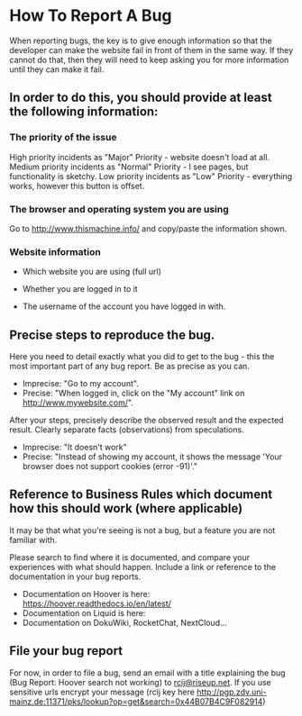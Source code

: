 

# How To Report A Bug


When reporting bugs, the key is to give enough information so that the developer can make the website fail in front of them in the same way. If they cannot do that, then they will need to keep asking you for more information until they can make it fail.

## In order to do this, you should provide at least the following information: 


### The priority of the issue 


High priority incidents as "Major" Priority - website doesn't load at all.
Medium priority incidents as "Normal" Priority - I see pages, but functionality is sketchy. 
Low priority incidents as "Low" Priority - everything works, however this button is offset.

### The browser and operating system you are using 

Go to http://www.thismachine.info/ and copy/paste the information shown.

### Website information 

  * Which website you are using (full url) 

  * Whether you are logged in to it

  * The username of the account you have logged in with.

## Precise steps to reproduce the bug.

Here you need to detail exactly what you did to get to the bug - this the most important part of any bug report. Be as precise as you can.

  * Imprecise: "Go to my account".
  * Precise: "When logged in, click on the "My account" link on http://www.mywebsite.com/".

After your steps, precisely describe the observed result and the expected result. Clearly separate facts (observations) from speculations.

  * Imprecise: "It doesn't work"
  * Precise: "Instead of showing my account, it shows the message 'Your browser does not support cookies (error -91)'."

## Reference to Business Rules which document how this should work (where applicable)

It may be that what you're seeing is not a bug, but a feature you are not familiar with. 

Please search to find where it is documented, and compare your experiences with what should happen. Include a link or reference to the documentation in your bug reports.

  * Documentation on Hoover is here: https://hoover.readthedocs.io/en/latest/
  * Documentation on Liquid is here:
  * Documentation on DokuWiki, RocketChat, NextCloud...

## File your bug report

For now, in order to file a bug, send an email with a title explaining the bug (Bug Report: Hoover search not working) to rcij@riseup.net. If you use sensitive urls encrypt your message (rcij key here http://pgp.zdv.uni-mainz.de:11371/pks/lookup?op=get&search=0x44B07B4C9F082914) 

